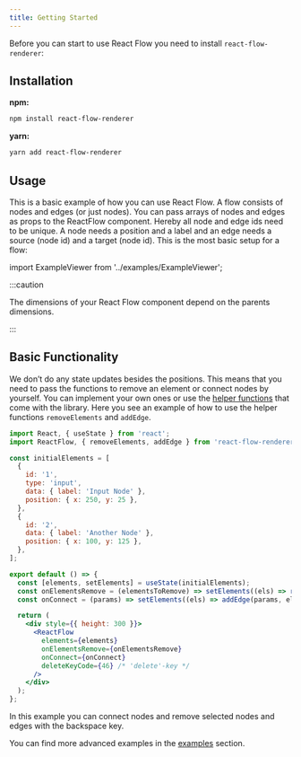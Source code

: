 ```yaml
---
title: Getting Started
---
```


Before you can start to use React Flow you need to install `react-flow-renderer`:

## Installation

**npm:**

```bash
npm install react-flow-renderer
```

**yarn:**

```bash
yarn add react-flow-renderer
```

## Usage

This is a basic example of how you can use React Flow. A flow consists of nodes and edges (or just nodes). You can pass arrays of nodes and edges as props to the ReactFlow component. Hereby all node and edge ids need to be unique. A node needs a position and a label and an edge needs a source (node id) and a target (node id). This is the most basic setup for a flow:

import ExampleViewer from '../examples/ExampleViewer';

<ExampleViewer example="IntroductionFlow" />

:::caution

The dimensions of your React Flow component depend on the parents dimensions.

:::

## Basic Functionality

We don’t do any state updates besides the positions. This means that you need to pass the functions to remove an element or connect nodes by yourself. You can implement your own ones or use the [helper functions](/docs/api/helper-functions/) that come with the library. Here you see an example of how to use the helper functions `removeElements` and `addEdge`.

```jsx
import React, { useState } from 'react';
import ReactFlow, { removeElements, addEdge } from 'react-flow-renderer';

const initialElements = [
  {
    id: '1',
    type: 'input',
    data: { label: 'Input Node' },
    position: { x: 250, y: 25 },
  },
  {
    id: '2',
    data: { label: 'Another Node' },
    position: { x: 100, y: 125 },
  },
];

export default () => {
  const [elements, setElements] = useState(initialElements);
  const onElementsRemove = (elementsToRemove) => setElements((els) => removeElements(elementsToRemove, els));
  const onConnect = (params) => setElements((els) => addEdge(params, els));

  return (
    <div style={{ height: 300 }}>
      <ReactFlow
        elements={elements}
        onElementsRemove={onElementsRemove}
        onConnect={onConnect}
        deleteKeyCode={46} /* 'delete'-key */
      />
    </div>
  );
};
```

In this example you can connect nodes and remove selected nodes and edges with the backspace key.

You can find more advanced examples in the [examples](/examples/) section.

